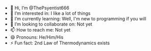 - 👋 Hi, I’m @ThePsyentist666
- 👀 I’m interested in: I like a lot of things
- 🌱 I’m currently learning: Well, I'm new to programming if you will
- 💞️ I’m looking to collaborate on: Not yet
- 📫 How to reach me: Not yet
- 😄 Pronouns: He/Him/His
- ⚡ Fun fact: 2nd Law of Thermodynamics exists

<!---
ThePsyentist666/ThePsyentist666 is a ✨ special ✨ repository because its `README.md` (this file) appears on your GitHub profile.
You can click the Preview link to take a look at your changes.
--->
